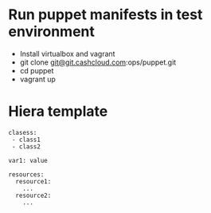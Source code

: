 # Run puppet manifests in test environment

- Install virtualbox and vagrant
- git clone git@git.cashcloud.com:ops/puppet.git
- cd puppet
- vagrant up


# Hiera template
```
clasess:
 - class1
 - class2
 
var1: value

resources:
  resource1:
    ...
  resource2:
    ...
```